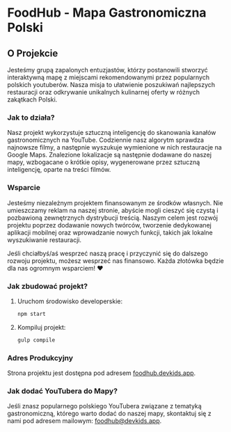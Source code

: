 # FoodHub - Mapa Gastronomiczna Polski

## O Projekcie

Jesteśmy grupą zapalonych entuzjastów, którzy postanowili stworzyć interaktywną mapę z miejscami rekomendowanymi przez popularnych polskich youtuberów. Nasza misja to ułatwienie poszukiwań najlepszych restauracji oraz odkrywanie unikalnych kulinarnej oferty w różnych zakątkach Polski.

### Jak to działa?

Nasz projekt wykorzystuje sztuczną inteligencję do skanowania kanałów gastronomicznych na YouTube. Codziennie nasz algorytm sprawdza najnowsze filmy, a następnie wyszukuje wymienione w nich restauracje na Google Maps. Znalezione lokalizacje są następnie dodawane do naszej mapy, wzbogacane o krótkie opisy, wygenerowane przez sztuczną inteligencję, oparte na treści filmów.

### Wsparcie

Jesteśmy niezależnym projektem finansowanym ze środków własnych. Nie umieszczamy reklam na naszej stronie, abyście mogli cieszyć się czystą i pozbawioną zewnętrznych dystrybucji treścią. Naszym celem jest rozwój projektu poprzez dodawanie nowych twórców, tworzenie dedykowanej aplikacji mobilnej oraz wprowadzanie nowych funkcji, takich jak lokalne wyszukiwanie restauracji.

Jeśli chciałbyś/aś wesprzeć naszą pracę i przyczynić się do dalszego rozwoju projektu, możesz wesprzeć nas finansowo. Każda złotówka będzie dla nas ogromnym wsparciem! ❤️

### Jak zbudować projekt?

1. Uruchom środowisko developerskie:
    ```bash
    npm start
    ```
2. Kompiluj projekt:
    ```bash
    gulp compile
    ```

### Adres Produkcyjny

Strona projektu jest dostępna pod adresem [foodhub.devkids.app](https://foodhub.devkids.app).

### Jak dodać YouTubera do Mapy?

Jeśli znasz popularnego polskiego YouTubera związane z tematyką gastronomiczną, którego warto dodać do naszej mapy, skontaktuj się z nami pod adresem mailowym: [foodhub@devkids.app](mailto:foodhub@devkids.app).

